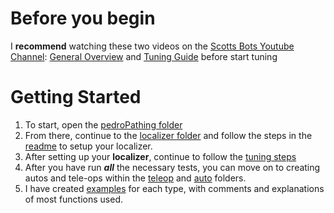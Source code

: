 

# Before you begin
I **recommend** watching these two videos on the [Scotts Bots Youtube Channel](https://www.youtube.com/@ScottsBots10158): [General Overview](https://www.youtube.com/watch?v=HI7eyLLpCgM) and [Tuning Guide](https://www.youtube.com/watch?v=3EXX5_KwfVM&t=5s) before start tuning

# Getting Started
1. To start, open the [pedroPathing folder](https://github.com/BaronClaps/Pedro-Pathing-Quickstart/blob/master/TeamCode/src/main/java/org/firstinspires/ftc/teamcode/config/pedroPathing/)
2. From there, continue to the [localizer folder](https://github.com/BaronClaps/Pedro-Pathing-Quickstart/tree/master/TeamCode/src/main/java/org/firstinspires/ftc/teamcode/config/pedroPathing/localization) and follow the steps in the [readme](https://github.com/BaronClaps/Pedro-Pathing-Quickstart/tree/master/TeamCode/src/main/java/org/firstinspires/ftc/teamcode/config/pedroPathing/localization#readme) to setup your localizer.
3. After setting up your **localizer**, continue to follow the [tuning steps](https://github.com/BaronClaps/Pedro-Pathing-Quickstart/blob/master/TeamCode/src/main/java/org/firstinspires/ftc/teamcode/config/pedroPathing/TUNING.md)
4. After you have run ***all*** the necessary tests, you can move on to creating autos and tele-ops within the [teleop](https://github.com/BaronClaps/Pedro-Pathing-Quickstart/tree/master/TeamCode/src/main/java/org/firstinspires/ftc/teamcode/opmode/teleop) and [auto](https://github.com/BaronClaps/Pedro-Pathing-Quickstart/tree/master/TeamCode/src/main/java/org/firstinspires/ftc/teamcode/opmode/auto) folders.
5. I have created [examples](https://github.com/BaronClaps/Pedro-Pathing-Quickstart/tree/master/TeamCode/src/main/java/org/firstinspires/ftc/teamcode/opmode/example) for each type, with comments and explanations of most functions used.


